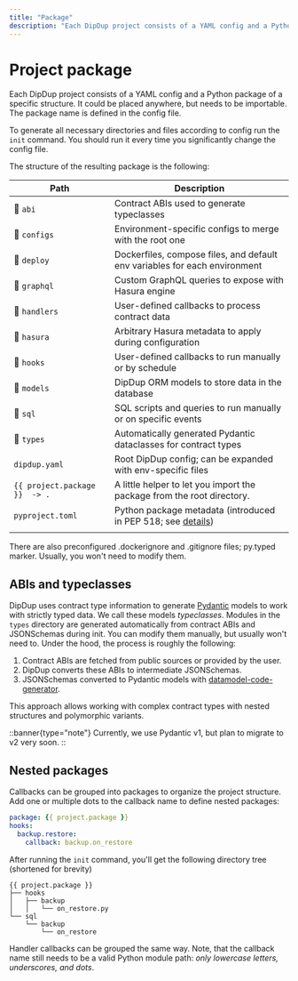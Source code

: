 ```yaml
---
title: "Package"
description: "Each DipDup project consists of a YAML config and a Python package of a specific structure. It could be placed anywhere, but needs to be importable. The package name is defined in the config file."
---
```


# Project package

Each DipDup project consists of a YAML config and a Python package of a specific structure. It could be placed anywhere, but needs to be importable. The package name is defined in the config file.

To generate all necessary directories and files according to config run the `init` command. You should run it every time you significantly change the config file.

The structure of the resulting package is the following:

| Path                          | Description                                                                                                                          |
| ----------------------------- | ------------------------------------------------------------------------------------------------------------------------------------ |
| :file_folder: `abi`           | Contract ABIs used to generate typeclasses                                                                                           |
| :file_folder: `configs`       | Environment-specific configs to merge with the root one                                                                              |
| :file_folder: `deploy`        | Dockerfiles, compose files, and default env variables for each environment                                                           |
| :file_folder: `graphql`       | Custom GraphQL queries to expose with Hasura engine                                                                                  |
| :file_folder: `handlers`      | User-defined callbacks to process contract data                                                                                      |
| :file_folder: `hasura`        | Arbitrary Hasura metadata to apply during configuration                                                                              |
| :file_folder: `hooks`         | User-defined callbacks to run manually or by schedule                                                                                |
| :file_folder: `models`        | DipDup ORM models to store data in the database                                                                                      |
| :file_folder: `sql`           | SQL scripts and queries to run manually or on specific events                                                                        |
| :file_folder: `types`         | Automatically generated Pydantic dataclasses for contract types                                                                      |
| `dipdup.yaml`                 | Root DipDup config; can be expanded with env-specific files                                                                          |
| `{{ project.package }}  -> .` | A little helper to let you import the package from the root directory.                                                               |
| `pyproject.toml`              | Python package metadata (introduced in PEP 518; see [details](https://pip.pypa.io/en/stable/reference/build-system/pyproject-toml/)) |
|                               |                                                                                                                                      |

There are also preconfigured .dockerignore and .gitignore files; py.typed marker. Usually, you won't need to modify them.

## ABIs and typeclasses

DipDup uses contract type information to generate [Pydantic](https://docs.pydantic.dev/) models to work with strictly typed data. We call these models _typeclasses_. Modules in the `types` directory are generated automatically from contract ABIs and JSONSchemas during init. You can modify them manually, but usually won't need to. Under the hood, the process is roughly the following:

1. Contract ABIs are fetched from public sources or provided by the user.
2. DipDup converts these ABIs to intermediate JSONSchemas.
3. JSONSchemas converted to Pydantic models with [datamodel-code-generator](https://pydantic-docs.helpmanual.io/datamodel_code_generator/).

This approach allows working with complex contract types with nested structures and polymorphic variants.

::banner{type="note"}
Currently, we use Pydantic v1, but plan to migrate to v2 very soon.
::

<!--
DipDup receives all smart contract data (transaction parameters, resulting storage, big_map updates) in normalized form ([read more](https://baking-bad.org/blog/2021/03/03/tzkt-v14-released-with-improved-smart-contract-data-and-websocket-api/) about how TzKT handles Michelson expressions) but still as raw JSON. DipDup uses contract type information to generate data classes, which allow developers to work with strictly typed data.

DipDup generates  models out of JSONSchema. You might want to install additional plugins ([PyCharm](https://pydantic-docs.helpmanual.io/pycharm_plugin/), [mypy](https://pydantic-docs.helpmanual.io/mypy_plugin/)) for convenient work with this library.

The following models are created at `init` for different indexes:

* `operation`: storage type for all contracts in handler patterns plus parameter type for all destination+entrypoint pairs.
* `big_map`: key and storage types for all used contracts and big map paths.
* `event`: payload types for all used contracts and tags.

Other index kinds do not use code generated types.
-->

## Nested packages

Callbacks can be grouped into packages to organize the project structure. Add one or multiple dots to the callback name to define nested packages:

```yaml [dipdup.yaml]
package: {{ project.package }}
hooks:
  backup.restore:
    callback: backup.on_restore
```

After running the `init` command, you'll get the following directory tree (shortened for brevity)

```
{{ project.package }}
├── hooks
│   ├── backup
│   │   └── on_restore.py
└── sql
    └── backup
        └── on_restore
```

Handler callbacks can be grouped the same way. Note, that the callback name still needs to be a valid Python module path: _only lowercase letters, underscores, and dots_.
